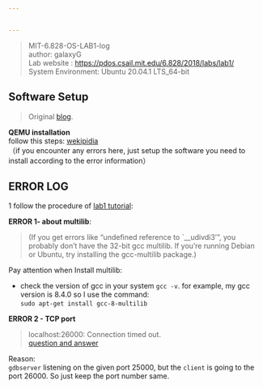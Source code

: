 ```yaml
---


---
```


<blockquote>
<p>MIT-6.828-OS-LAB1-log<br>
author: galaxyG<br>
Lab website : <a href="https://pdos.csail.mit.edu/6.828/2018/labs/lab1/">https://pdos.csail.mit.edu/6.828/2018/labs/lab1/</a><br>
System Environment: Ubuntu 20.04.1 LTS_64-bit</p>
</blockquote>
<h2 id="software-setup">Software Setup</h2>
<blockquote>
<p>Original <a href="https://www.cnblogs.com/fatsheep9146/p/5068353.html">blog</a>.</p>
</blockquote>
<p><strong>QEMU installation</strong><br>
follow this steps: <a href="https://en.wikibooks.org/wiki/QEMU/Linux">wekipidia</a><br>
（if you encounter any errors here,  just setup the software you need to install according to the error information）</p>
<h2 id="error-log">ERROR LOG</h2>
<p>1 follow the procedure of <a href="https://pdos.csail.mit.edu/6.828/2018/labs/lab1/">lab1 tutorial</a>:</p>
<p><strong>ERROR 1- about multilib</strong>:</p>
<blockquote>
<p>(If you get errors like “undefined reference to `__udivdi3’”, you probably don’t have the 32-bit gcc multilib. If you’re running Debian or Ubuntu, try installing the gcc-multilib package.)</p>
</blockquote>
<p>Pay attention when Install multilib:</p>
<ul>
<li>check the version of gcc in your system <code>gcc -v</code>. for example, my gcc version is  8.4.0  so I use the command:<br>
<code>sudo apt-get install gcc-8-multilib</code></li>
</ul>
<p><strong>ERROR 2 - TCP port</strong></p>
<blockquote>
<p>localhost:26000: Connection timed out.<br>
<a href="https://stackoverflow.com/questions/50157959/use-of-target-remote-localhost26000">question and answer</a></p>
</blockquote>
<p>Reason:<br>
<code>gdbserver</code> listening on the given port 25000, but the <code>client</code> is going to the port 26000. So just keep the port number same.</p>

